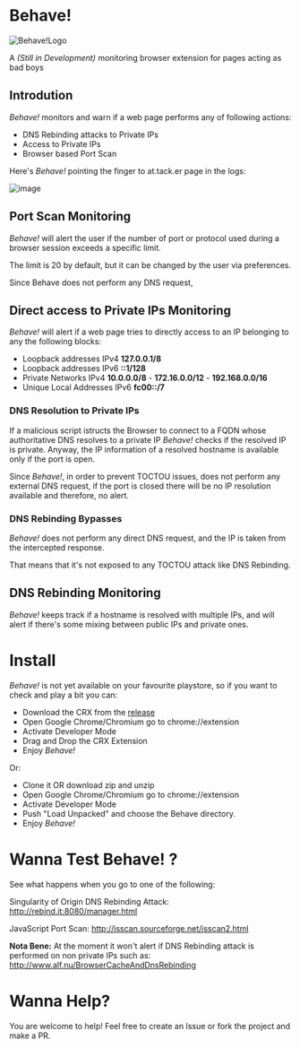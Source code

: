 # Behave!

![Behave!Logo](https://user-images.githubusercontent.com/1196560/84408775-d7e64980-ac0c-11ea-87ed-38da5c38ffc6.png)

A *(Still in Development)* monitoring browser extension for pages acting as bad boys 

## Introdution

*Behave!* monitors and warn if a web page performs any of following actions:

- DNS Rebinding attacks to Private IPs
- Access to Private IPs
- Browser based Port Scan

Here's *Behave!* pointing the finger to at.tack.er page in the logs:

![image](https://user-images.githubusercontent.com/1196560/84412872-277a4480-ac10-11ea-8db2-0e8eec9adc21.png)

## Port Scan Monitoring

*Behave!* will alert the user if the number of port or protocol used during a browser session exceeds a specific limit.

The limit is 20 by default, but it can be changed by the user via preferences.

Since Behave does not perform any DNS request, 


## Direct access to Private IPs Monitoring

*Behave!* will alert if a web page tries to directly access to an IP belonging to any the following blocks:

- Loopback addresses IPv4 **127.0.0.1/8**
- Loopback addresses IPv6 **::1/128**
- Private Networks IPv4 **10.0.0.0/8** - **172.16.0.0/12** - **192.168.0.0/16**
- Unique Local Addresses IPv6 **fc00::/7**


### DNS Resolution to Private IPs

If a malicious script istructs the Browser to connect to a FQDN whose authoritative DNS resolves to a private IP
*Behave!* checks if the resolved IP is private.
Anyway, the IP information of a resolved hostname is available only if the port is open.

Since *Behave!*, in order to prevent TOCTOU issues, does not perform any external DNS request, if the port is closed there will be no IP resolution available and therefore, no alert.


### DNS Rebinding Bypasses

*Behave!* does not perform any direct DNS request, and the IP is taken from the intercepted response. 

That means that it's not exposed to any TOCTOU attack like DNS Rebinding.

## DNS Rebinding Monitoring

*Behave!* keeps track if a hostname is resolved with multiple IPs, and will alert if there's some mixing between public IPs
and private ones.


# Install

*Behave!* is not yet available on your favourite playstore, so if you want to check and play a bit you can:

* Download the CRX from the [release](https://github.com/wisec/behave/releases)
* Open Google Chrome/Chromium go to chrome://extension 
* Activate Developer Mode
* Drag and Drop the CRX Extension
* Enjoy *Behave!*

Or:

* Clone it OR download zip and unzip
* Open Google Chrome/Chromium go to chrome://extension 
* Activate Developer Mode
* Push "Load Unpacked" and choose the Behave directory.
* Enjoy *Behave!*

# Wanna Test Behave! ?

See what happens when you go to one of the following:

Singularity of Origin DNS Rebinding Attack:
http://rebind.it:8080/manager.html

JavaScript Port Scan:
http://jsscan.sourceforge.net/jsscan2.html

**Nota Bene:**
At the moment it won't alert if DNS Rebinding attack is performed on non private IPs such as:
http://www.alf.nu/BrowserCacheAndDnsRebinding

# Wanna Help? 

You are welcome to help! 
Feel free to create an Issue or fork the project and make a PR.
